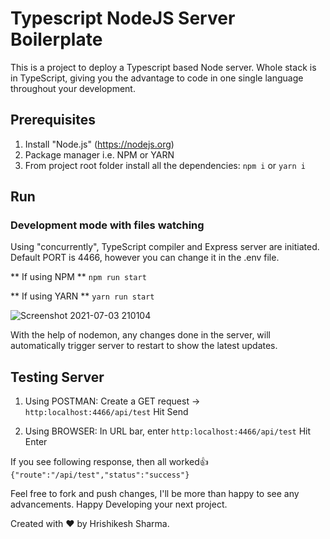 # Typescript NodeJS Server Boilerplate

This is a project to deploy a Typescript based Node server. Whole stack is in TypeScript, giving you the advantage to code in one single language throughout your development.


## Prerequisites

1. Install "Node.js" (https://nodejs.org)
2. Package manager i.e. NPM or YARN
3. From project root folder install all the dependencies: `npm i` or `yarn i`


## Run
### Development mode with files watching

Using "concurrently", TypeScript compiler and Express server are initiated. 
Default PORT is 4466, however you can change it in the .env file.

** If using NPM **
`npm run start`

** If using YARN **
`yarn run start`

![Screenshot 2021-07-03 210104](https://user-images.githubusercontent.com/13060987/124360528-0c79d880-dc48-11eb-8c94-9a40a9fad728.png)

With the help of nodemon, any changes done in the server, will automatically trigger server to restart to show the latest updates.


## Testing Server

1) Using POSTMAN:
Create a GET request -> `http:localhost:4466/api/test`
Hit Send

2) Using BROWSER:
In URL bar, enter `http:localhost:4466/api/test`
Hit Enter

If you see following response, then all worked👍
`{"route":"/api/test","status":"success"}`



Feel free to fork and push changes, I'll be more than happy to see any advancements. 
Happy Developing your next project.

Created with ❤️ by Hrishikesh Sharma.
